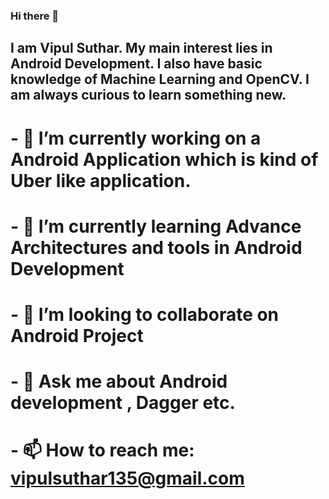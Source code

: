 ### Hi there 👋

## I am Vipul Suthar. My main interest lies in Android Development. I also have basic knowledge of Machine Learning and OpenCV. I am always curious to learn something new.
# - 🔭 I’m currently working on a Android Application which is kind of Uber like application.
# - 🌱 I’m currently learning Advance Architectures and tools in Android Development 
# - 👯 I’m looking to collaborate on Android Project
# - 💬 Ask me about Android development , Dagger etc.
# - 📫 How to reach me: vipulsuthar135@gmail.com
